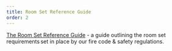 ```yaml
---
title: Room Set Reference Guide
order: 2
---
```


[The Room Set Reference Guide](https://assets.palmereventscenter.com/2021/pec-room-set-reference-guide-fnl.pdf) - a guide outlining the room set requirements set in place by our fire code & safety regulations.   
